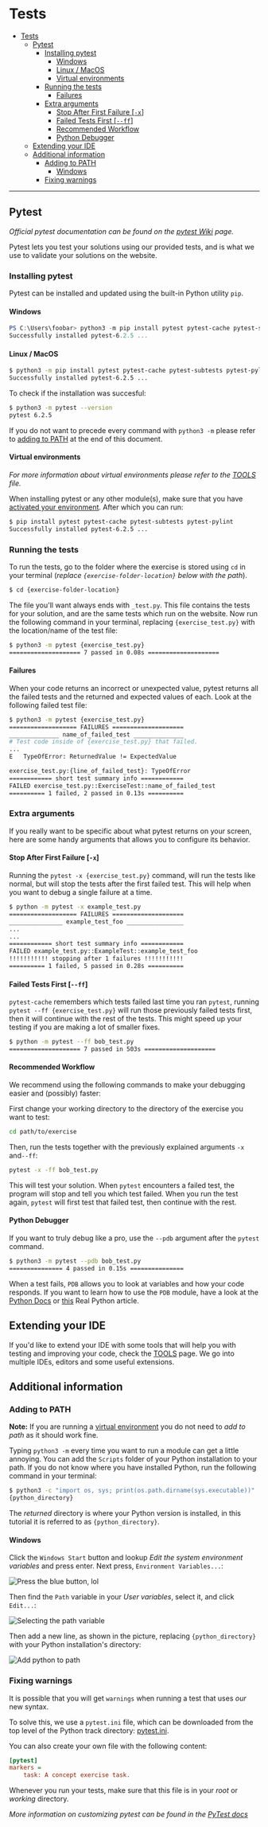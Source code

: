 # Tests

- [Tests](#tests)
  - [Pytest](#pytest)
    - [Installing pytest](#installing-pytest)
      - [Windows](#windows)
      - [Linux / MacOS](#linux--macos)
      - [Virtual environments](#virtual-environments)
    - [Running the tests](#running-the-tests)
      - [Failures](#failures)
    - [Extra arguments](#extra-arguments)
      - [Stop After First Failure [`-x`]](#stop-after-first-failure--x)
      - [Failed Tests First [`--ff`]](#failed-tests-first---ff)
      - [Recommended Workflow](#recommended-workflow)
      - [Python Debugger](#python-debugger)
  - [Extending your IDE](#extending-your-ide)
  - [Additional information](#additional-information)
    - [Adding to PATH](#adding-to-path)
      - [Windows](#windows-1)
    - [Fixing warnings](#fixing-warnings)

---

## Pytest

_Official pytest documentation can be found on the [pytest Wiki](https://pytest.org/en/latest/) page._

Pytest lets you test your solutions using our provided tests, and is what we use to validate your solutions on the website.

### Installing pytest

Pytest can be installed and updated using the built-in Python utility `pip`.

#### Windows

```powershell
PS C:\Users\foobar> python3 -m pip install pytest pytest-cache pytest-subtests pytest-pylint
Successfully installed pytest-6.2.5 ...
```

#### Linux / MacOS

```bash
$ python3 -m pip install pytest pytest-cache pytest-subtests pytest-pylint
Successfully installed pytest-6.2.5 ...

```

To check if the installation was succesful:

```bash
$ python3 -m pytest --version
pytest 6.2.5
```

If you do not want to precede every command with `python3 -m` please refer to [adding to PATH](#adding-to-path) at the end of this document.

#### Virtual environments

*For more information about virtual environments please refer to the [TOOLS](./TOOLS.md) file.*

When installing pytest or any other module(s), make sure that you have [activated your environment](.\TOOLS.md#activating-your-virtual-environment). After which you can run:

```bash
$ pip install pytest pytest-cache pytest-subtests pytest-pylint
Successfully installed pytest-6.2.5 ...
```

### Running the tests

To run the tests, go to the folder where the exercise is stored using `cd` in your terminal (_replace `{exercise-folder-location}` below with the path_).

```bash
$ cd {exercise-folder-location}
```

The file you'll want always ends with `_test.py`.
This file contains the tests for your solution, and are the same tests which run on the website.
Now run the following command in your terminal, replacing `{exercise_test.py}` with the location/name of the test file:

```bash
$ python3 -m pytest {exercise_test.py}
==================== 7 passed in 0.08s ====================
```

#### Failures

When your code returns an incorrect or unexpected value, pytest returns all the failed tests and the returned and expected values of each. Look at the following failed test file:

```bash
$ python3 -m pytest {exercise_test.py}
=================== FAILURES ====================
______________ name_of_failed_test ______________
# Test code inside of {exercise_test.py} that failed.
...
E   TypeOfError: ReturnedValue != ExpectedValue

exercise_test.py:{line_of_failed_test}: TypeOfError
============ short test summary info ============
FAILED exercise_test.py::ExerciseTest::name_of_failed_test
========== 1 failed, 2 passed in 0.13s ==========
```

### Extra arguments

If you really want to be specific about what pytest returns on your screen, here are some handy arguments that allows you to configure its behavior.

#### Stop After First Failure [`-x`]

Running the `pytest -x {exercise_test.py}` command, will run the tests like normal, but will stop the tests after the first failed test. This will help when you want to debug a single failure at a time.

```bash
$ python -m pytest -x example_test.py
=================== FAILURES ====================
_______________ example_test_foo ________________
...
...
============ short test summary info ============
FAILED example_test.py::ExampleTest::example_test_foo
!!!!!!!!!!! stopping after 1 failures !!!!!!!!!!!
========== 1 failed, 5 passed in 0.28s ==========
```

#### Failed Tests First [`--ff`]

`pytest-cache` remembers which tests failed last time you ran `pytest`, running `pytest --ff {exercise_test.py}` will run those previously failed tests first, then it will continue with the rest of the tests. This might speed up your testing if you are making a lot of smaller fixes.

```bash
$ python -m pytest --ff bob_test.py
==================== 7 passed in 503s ====================
```

#### Recommended Workflow

We recommend using the following commands to make your debugging easier and (possibly) faster:

First change your working directory to the directory of the exercise you want to test:

```bash
cd path/to/exercise
```

Then, run the tests together with the previously explained arguments `-x` and`--ff`:

```bash
pytest -x -ff bob_test.py
```

This will test your solution. When `pytest` encounters a failed test, the program will stop and tell you which test failed. When you run the test again, `pytest` will first test that failed test, then continue with the rest.

#### Python Debugger

If you want to truly debug like a pro, use the `--pdb` argument after the `pytest` command. 

```bash
$ python3 -m pytest --pdb bob_test.py
=============== 4 passed in 0.15s ===============
```

When a test fails, `PDB` allows you to look at variables and how your code responds. If you want to learn how to use the `PDB` module, have a look at the [Python Docs](https://docs.python.org/3/library/pdb.html#module-pdb) or [this](https://realpython.com/python-debugging-pdb/) Real Python article.

## Extending your IDE

If you'd like to extend your IDE with some tools that will help you with testing and improving your code, check the [TOOLS](./TOOLS.md) page. We go into multiple IDEs, editors and some useful extensions.

## Additional information

### Adding to PATH

**Note:** If you are running a [virtual environment](.\TOOLS.md) you do not need to *add to path* as it should work fine.

Typing `python3 -m` every time you want to run a module can get a little annoying. You can add the `Scripts` folder of your Python installation to your path. If you do not know where you have installed Python, run the following command in your terminal:

```bash
$ python3 -c "import os, sys; print(os.path.dirname(sys.executable))"
{python_directory}
```

The *returned* directory is where your Python version is installed, in this tutorial it is referred to as `{python_directory}`.

#### Windows

Click the `Windows Start` button and lookup *Edit the system environment variables* and press enter. Next press, `Environment Variables...`:

![Press the blue button, lol](https://raw.githubusercontent.com/exercism/python/main/docs/img/Windows-SystemProperties.png)

Then find the `Path` variable in your *User variables*, select it, and click `Edit...`:

![Selecting the path variable](https://raw.githubusercontent.com/exercism/python/main/docs/img/Windows-EnvironmentVariables.png)

Then add a new line, as shown in the picture, replacing `{python_directory}` with your Python installation's directory:

![Add python to path](https://raw.githubusercontent.com/exercism/python/main/docs/img/Windows-AddPythonPath.png)

### Fixing warnings

It is possible that you will get `warnings` when running a test that uses _our_ new syntax.

To solve this, we use a `pytest.ini` file, which can be downloaded from the top level of the Python track directory: [pytest.ini](https://github.com/exercism/python/blob/main/pytest.ini).

You can also create your own file with the following content:

```ini
[pytest]
markers = 
    task: A concept exercise task.
```

Whenever you run your tests, make sure that this file is in your _root_ or _working_ directory.

_More information on customizing pytest can be found in the [PyTest docs](https://docs.pytest.org/en/6.2.x/customize.html#pytest-ini)_